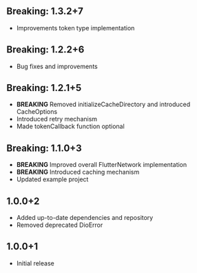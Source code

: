 ## Breaking: 1.3.2+7

* Improvements token type implementation

## Breaking: 1.2.2+6

* Bug fixes and improvements

## Breaking: 1.2.1+5

* **BREAKING**  Removed initializeCacheDirectory and introduced CacheOptions
* Introduced retry mechanism
* Made tokenCallback function optional

## Breaking: 1.1.0+3

* **BREAKING**  Improved overall FlutterNetwork implementation
* **BREAKING**  Introduced caching mechanism
* Updated example project

## 1.0.0+2

* Added up-to-date dependencies and repository
* Removed deprecated DioError

## 1.0.0+1

* Initial release